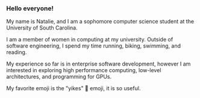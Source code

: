 ### Hello everyone! 
My name is Natalie, and I am a sophomore computer science student at the University of South Carolina.

I am a member of women in computing at my university. Outside of software engineering, I spend my time running, biking, 
swimming, and reading.

My experience so far is in enterprise software development, however I am interested in exploring high performance computing,
low-level architectures, and programming for GPUs. 

My favorite emoji is the "yikes" :grimacing: emoji, it is so useful. 

